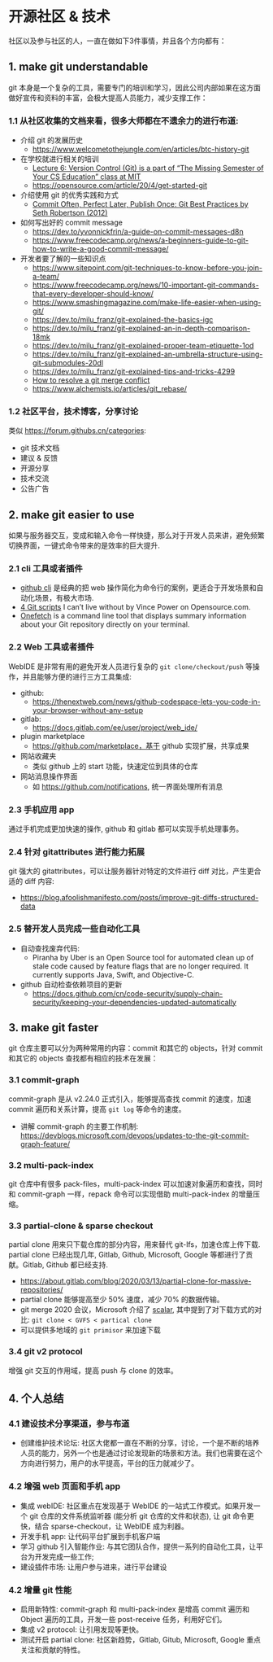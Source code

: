 # 开源社区 & 技术

社区以及参与社区的人，一直在做如下3件事情，并且各个方向都有：

## 1. make git understandable

git 本身是一个复杂的工具，需要专门的培训和学习，因此公司内部如果在这方面做好宣传和资料的丰富，会极大提高人员能力，减少支撑工作：

### 1.1 从社区收集的文档来看，很多大师都在不遗余力的进行布道:
- 介绍 git 的发展历史
	* https://www.welcometothejungle.com/en/articles/btc-history-git
- 在学校就进行相关的培训
	* [Lecture 6: Version Control (Git) is a part of “The Missing Semester of Your CS Education” class at MIT](https://missing.csail.mit.edu/2020/version-control/)
	* https://opensource.com/article/20/4/get-started-git
- 介绍使用 git 的优秀实践和方式
	* [Commit Often, Perfect Later, Publish Once: Git Best Practices by Seth Robertson (2012)](http://sethrobertson.github.io/GitBestPractices/)
- 如何写出好的 commit message
	* https://dev.to/yvonnickfrin/a-guide-on-commit-messages-d8n
	* https://www.freecodecamp.org/news/a-beginners-guide-to-git-how-to-write-a-good-commit-message/
- 开发者要了解的一些知识点
	* https://www.sitepoint.com/git-techniques-to-know-before-you-join-a-team/
	* https://www.freecodecamp.org/news/10-important-git-commands-that-every-developer-should-know/
	* https://www.smashingmagazine.com/make-life-easier-when-using-git/
	* https://dev.to/milu_franz/git-explained-the-basics-igc
	* https://dev.to/milu_franz/git-explained-an-in-depth-comparison-18mk
	* https://dev.to/milu_franz/git-explained-proper-team-etiquette-1od
	* https://dev.to/milu_franz/git-explained-an-umbrella-structure-using-git-submodules-20dl
	* https://dev.to/milu_franz/git-explained-tips-and-tricks-4299
	* [How to resolve a git merge conflict](https://opensource.com/article/20/4/git-merge-conflict)
	* https://www.alchemists.io/articles/git_rebase/

### 1.2 社区平台，技术博客，分享讨论

类似 https://forum.githubs.cn/categories:
- git 技术文档
- 建议 & 反馈
- 开源分享
- 技术交流
- 公告广告

## 2. make git easier to use

如果与服务器交互，变成和输入命令一样快捷，那么对于开发人员来讲，避免频繁切换界面，一键式命令带来的是效率的巨大提升.

### 2.1 cli 工具或者插件
- [github cli](https://cli.github.com/) 是经典的把 web 操作简化为命令行的案例，更适合于开发场景和自动化场景，有极大市场.
- [4 Git scripts](https://opensource.com/article/20/4/git-extras) I can’t live without by Vince Power on Opensource.com.
- [Onefetch](https://github.com/o2sh/onefetch) is a command line tool that displays summary information about your Git repository directly on your terminal.

### 2.2 Web 工具或者插件
WebIDE 是非常有用的避免开发人员进行复杂的 `git clone/checkout/push` 等操作，并且能够方便的进行三方工具集成:
- github:
	* https://thenextweb.com/news/github-codespace-lets-you-code-in-your-browser-without-any-setup
- gitlab:
	* https://docs.gitlab.com/ee/user/project/web_ide/
- plugin marketplace
	* https://github.com/marketplace，基于 github 实现扩展，共享成果
- 网站收藏夹
	* 类似 github 上的 start 功能，快速定位到具体的仓库
- 网站消息操作界面
	* 如 https://github.com/notifications, 统一界面处理所有消息

### 2.3 手机应用 app

通过手机完成更加快速的操作, github 和 gitlab 都可以实现手机处理事务。

### 2.4 针对 gitattributes 进行能力拓展
git 强大的 gitattributes，可以让服务器针对特定的文件进行 diff 对比，产生更合适的 diff 内容:
- https://blog.afoolishmanifesto.com/posts/improve-git-diffs-structured-data

### 2.5 替开发人员完成一些自动化工具
- 自动查找废弃代码:
	* Piranha by Uber is an Open Source tool for automated clean up of stale code caused by feature flags that are no longer required. It currently supports Java, Swift, and Objective-C.
- github 自动检查依赖项目的更新
	* https://docs.github.com/cn/code-security/supply-chain-security/keeping-your-dependencies-updated-automatically

## 3. make git faster

git 仓库主要可以分为两种常用的内容：commit 和其它的 objects，针对 commit 和其它的 objects 查找都有相应的技术在发展：

### 3.1 commit-graph
commit-graph 是从 v2.24.0 正式引入，能够提高查找 commit 的速度，加速 commit 遍历和关系计算，提高 `git log` 等命令的速度。
- 讲解 commit-graph 的主要工作机制: https://devblogs.microsoft.com/devops/updates-to-the-git-commit-graph-feature/

### 3.2 multi-pack-index
git 仓库中有很多 pack-files，multi-pack-index 可以加速对象遍历和查找，同时和 commit-graph 一样，repack 命令可以实现借助 multi-pack-index 的增量压缩。

### 3.3 partial-clone & sparse checkout
partial clone 用来只下载仓库的部分内容，用来替代 git-lfs，加速仓库上传下载. partial clone 已经出现几年, Gitlab, Github, Microsoft, Google 等都进行了贡献。Gitlab, Github 都已经支持.
- https://about.gitlab.com/blog/2020/03/13/partial-clone-for-massive-repositories/
- partial clone 能够提高至少 50% 速度，减少 70% 的数据传输。
- git merge 2020 会议，Microsoft 介绍了 [scalar](https://devblogs.microsoft.com/devops/introducing-scalar/), 其中提到了对下载方式的对比: `git clone < GVFS < partical clone`
- 可以提供多地域的 `git primisor` 来加速下载

### 3.4 git v2 protocol
增强 git 交互的作用域，提高 push 与 clone 的效率。

## 4. 个人总结

### 4.1 建设技术分享渠道，参与布道

- 创建维护技术论坛: 社区大佬都一直在不断的分享，讨论，一个是不断的培养人员的能力，另外一个也是通过讨论发现新的场景和方法。我们也需要在这个方向进行努力，用户的水平提高，平台的压力就减少了。

### 4.2 增强 web 页面和手机 app

- 集成 webIDE: 社区重点在发现基于 WebIDE 的一站式工作模式。如果开发一个 git 仓库的文件系统监听器 (能分析 git 仓库的文件和状态), 让 git 命令更快，结合 sparse-checkout，让 WebIDE 成为利器。
- 开发手机 app: 让代码平台扩展到手机客户端
- 学习 github 引入智能作业: 与其它团队合作，提供一系列的自动化工具，让平台为开发完成一些工作; 
- 建设插件市场: 让用户参与进来，进行平台建设

### 4.2 增量 git 性能

- 启用新特性: commit-graph 和 multi-pack-index 是增高 commit 遍历和 Object 遍历的工具，开发一些 post-receive 任务，利用好它们。
- 集成 v2 protocol: 让引用发现等更快。
- 测试开启 partial clone: 社区新趋势，Gitlab, Gitub, Microsoft, Google 重点关注和贡献的特性。
